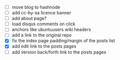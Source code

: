 - [ ] move blog to hashnode
- [ ] add cc-by-sa licence banner
- [ ] add about page?
- [ ] load disqus comments on click
- [ ] anchors like ubuntuusers wiki headers
- [ ] add a link to the original repo
- [x] fix the index page padding/margin of the posts list
- [x] add edit link to the posts pages
- [ ] add version back/forth link to the posts pages
